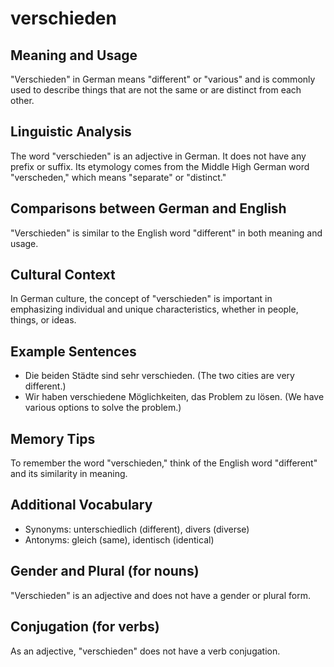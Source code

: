 # verschieden
## Meaning and Usage
"Verschieden" in German means "different" or "various" and is commonly used to describe things that are not the same or are distinct from each other.

## Linguistic Analysis
The word "verschieden" is an adjective in German. It does not have any prefix or suffix. Its etymology comes from the Middle High German word "verscheden," which means "separate" or "distinct."

## Comparisons between German and English
"Verschieden" is similar to the English word "different" in both meaning and usage.

## Cultural Context
In German culture, the concept of "verschieden" is important in emphasizing individual and unique characteristics, whether in people, things, or ideas.

## Example Sentences
- Die beiden Städte sind sehr verschieden. (The two cities are very different.)
- Wir haben verschiedene Möglichkeiten, das Problem zu lösen. (We have various options to solve the problem.)

## Memory Tips
To remember the word "verschieden," think of the English word "different" and its similarity in meaning. 

## Additional Vocabulary
- Synonyms: unterschiedlich (different), divers (diverse)
- Antonyms: gleich (same), identisch (identical)

## Gender and Plural (for nouns)
"Verschieden" is an adjective and does not have a gender or plural form.

## Conjugation (for verbs)
As an adjective, "verschieden" does not have a verb conjugation.